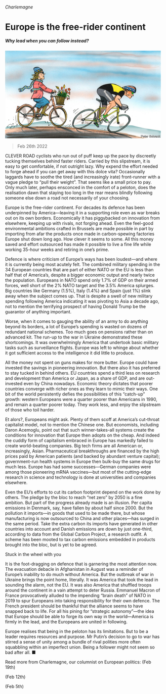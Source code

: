 ###### Charlemagne

# Europe is the free-rider continent 

##### Why lead when you can follow instead? 

![image](images/20220226_EUD000_0.jpg) 

> Feb 26th 2022 

CLEVER ROAD cyclists who run out of puff keep up the pace by discreetly tucking themselves behind faster riders. Carried by this slipstream, it is easy to get comfortable, if not outright lazy. Why expend the effort needed to forge ahead if you can get away with this dolce vita? Occasionally laggards have to soothe the tired (and increasingly irate) front-runner with a vague pledge to “pull their weight”. That seems like a small price to pay. Only much later, perhaps ensconced in the comfort of a peloton, does the realisation dawn that staying too long in the rear means blindly following someone else down a road not necessarily of your choosing.

Europe is the free-rider continent. For decades its defence has been underpinned by America—leaving it in a supporting role even as war breaks out on its own borders. Economically it has piggybacked on innovation from elsewhere, keeping up with rivals, not forging ahead. Even the feel-good environmental ambitions crafted in Brussels are made possible in part by importing from afar the products once made in carbon-spewing factories Europe shut down long ago. How clever it seems to some. All this money saved and effort outsourced has made it possible to live a fine life while working 35-hour weeks and retiring in one’s prime.


Defence is where criticism of Europe’s ways has been loudest—and where it is currently being most acutely felt. The combined military spending in the 34 European countries that are part of either NATO or the EU is less than half that of America’s, despite a bigger economic output and nearly twice the population. Europeans in NATO spend only 1.7% of GDP on their armed forces, well short of the 2% NATO target and the 3.5% America splurges. Big countries like Germany (1.5%), Italy (1.4%) and Spain (just 1%) slink away when the subject comes up. That is despite a swell of new military spending following America indicating it was pivoting to Asia a decade ago, not to mention the terrifying prospect of having Donald Trump be the guarantor of anything important.

Worse, when it comes to gauging the ability of an army to do anything beyond its borders, a lot of Europe’s spending is wasted on dozens of redundant national schemes. Too much goes on pensions rather than on advanced kit. The run-up to the war in Ukraine demonstrated these shortcomings. It was overwhelmingly America that undertook basic military tasks such as surveillance flights. Europe was left to whinge about whether it got sufficient access to the intelligence it did little to produce.

All the money not spent on guns makes for more butter. Europe could have invested the savings in pioneering innovation. But there also it has preferred to stay tucked in behind others. EU countries spend a third less on research and development than America or Japan, as a share of GDP, and are out-invested even by China nowadays. Economic theory dictates that poorer countries converge with richer ones as they learn to mimic their ways. One bit of the world persistently defies the possibilities of this “catch-up” growth: western Europeans were a quarter poorer than Americans in 1990, and remain a quarter poorer today. They work less, and enjoy the slipstream of those who toil harder.

Et alors?, Europeans might ask. Plenty of them scoff at America’s cut-throat capitalist model, not to mention the Chinese one. But economists, including Daron Acemoglu, point out that such winner-takes-all systems create the conditions for innovation that Europe then adopts on the cheap. And indeed the cuddly form of capitalism embraced in Europe has markedly failed to create world-beating companies. Big tech firms are all American or, increasingly, Asian. Pharmaceutical breakthroughs are financed by the high prices paid by American patients (and backed by abundant venture capital); government-run health systems in Europe then bulk-buy the same drugs for much less. Europe has had some successes—German companies were among those pioneering mRNA vaccines—but most of the cutting-edge research in science and technology is done at universities and companies elsewhere.

Even the EU’s efforts to cut its carbon footprint depend on the work done by others. The pledge by the bloc to reach “net zero” by 2050 is a fine ambition. But part of the progress already made is an illusion. Per capita emissions in Denmark, say, have fallen by about half since 2000. But the pollution it imports—in goods that used to be made there, but whose manufacturing is now outsourced to China and other places—has surged in the same period. Take the extra carbon its imports have generated in other countries into account and Danish emissions are down by just one-third, according to data from the Global Carbon Project, a research outfit. A scheme has been mooted to tax carbon emissions embedded in products brought into the bloc, but is yet to be agreed.

Stuck in the wheel with you

It is the foot-dragging on defence that is garnering the most attention now. The evacuation debacle in Afghanistan in August was a reminder of Europe’s inability to do much without America. But the outbreak of war in Ukraine brings the point home, literally. It was America that took the lead in sounding the alarm, not the EU. It was also America that shuffled troops around the continent in a vain attempt to deter Russia. Emmanuel Macron of France provocatively alluded to the impending “brain death” of NATO in 2019 to spur Europeans into taking responsibility for their own defence. The French president should be thankful that the alliance seems to have snapped back to life. For all his pining for “strategic autonomy”—the idea that Europe should be able to forge its own way in the world—America is firmly in the lead, and the Europeans are united in following.

Europe realises that being in the peloton has its limitations. But to be a leader requires resources and purpose. Mr Putin’s decision to go to war has stirred a sense of unity among a bundle of rival polities more often squabbling within an imperfect union. Being a follower might not seem so bad after all. ■

Read more from Charlemagne, our columnist on European politics: (Feb 19th)

 (Feb 12th)

 (Feb 5th)

